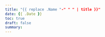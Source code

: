 ```yaml
---
title: "{{ replace .Name "-" " " | title }}"
date: {{ .Date }}
toc: true
draft: false
summary: 
---
```


